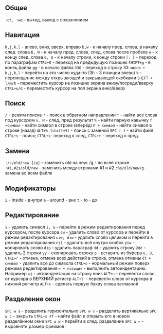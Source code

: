 ## Общее
`:q!, :wq` - выход, выход с сохранением

## Навигация
`h,j,k,l` - влево, вниз, вверх, вправо
`b,w` - к началу пред. слова, в началу след. слова
`B, W` - к началу пред. слова, след. слова после пробела
`e` - к концу след. слова
`0, $` - к началу строки, к концу строки
`[, ]` - переход по параграфам
`CTRL+O` - переход на предыдущую позицию
`SHIFT+g` - в конец файла
`gg` - в начало файла
`33G` - переход в строку 33
`число + h,j,k,l` - перейти на это число куда-то (3h -  3 позиции влево)
`%` - перемещение между открывающей и закрывающей скобками
`SHIFT + l/m/h` - переместить курсор на позицию экрана внизу/посреди/вверху
`CTRL+u/d` - переместить курсор на пол экрана вниз/вверх

## Поиск
`/` - режим поиска
`?` - поиск в обратном направлении
`*` - найти все слова под курсором
`n, N` - след, пред результат
`%` - найти парную кавычку
`f +символ` - найти символ в строке (вперёд)
`F + символ` - найти символ в строке (назад)
`ALT+% (shift+5)` - поиск с заменой
`SPC f f` - найти файл
`CTRL+s` - поиск; `CTRL+s`- переход к след, `CTRL+r` - переход к пред.

## Замена
`:/s/old/new [/g]` - заменить old на new. /g - во всей строке
`:#1,#2s/old/new` - заменить между строками #1 и #2
`:%s/old/new/g` -  замена во всем файле

## Модификаторы
`i` - inside - внутри
`a` - around - вне
`t` - to - до

## Редактирование
`x` - удалить символ
`i, a` - перейти в режим редактирования перед курсором, после курсора
`cw` - удалить слово от курсора и перейти в режим редактирования
`ciw, diw` - удалить слово целиком и перейти в режим редактирования
`ci(` - удалить всё внутри скобок
`yiw` - копировать слово
`dip` - удалить параграф
`dd` - удалить строку
`2dd` - удалить 2 строки
`yy` - скопировать строку
`p` - вставить из буфера
`u, U, CTRL+r` - отмена, отмена всех действий в строке, отмена отмены
`dt + символ` - удалить всё до символа
`CTRL+o` - нормальный режим поверх режима редактирования
`= + позиция` - выполнить автоиндентацию. Например `=j` - автоиндентация на строку вниз 
`ALT+u` - перевести слово от курсора в ВЕРХНИЙ регистр
`ALT+l `- перевести слово от курсора в нижний  регистр
`ALT+c` - сделать первую букву слова заглавной

## Разделение окон
`SPC w s` - разделить горизонтально
`SPC w v` - разделить вертикально
`SPC w c` - закрыть
`CTRL+x 4f` - найти файл и открыть его в новом разделённом окне
`SPC w w` - перейти в след. разделение
`SPC w =` - выровнять размер фреймов